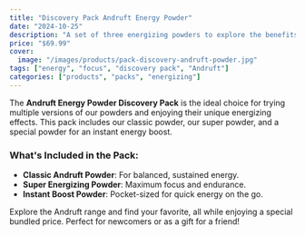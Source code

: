 ```yaml
---
title: "Discovery Pack Andruft Energy Powder"
date: "2024-10-25"
description: "A set of three energizing powders to explore the benefits of Andruft at a special price."
price: "$69.99"
cover:
  image: "/images/products/pack-discovery-andruft-powder.jpg"
tags: ["energy", "focus", "discovery pack", "Andruft"]
categories: ["products", "packs", "energizing"]
---
```


The **Andruft Energy Powder Discovery Pack** is the ideal choice for trying multiple versions of our powders and enjoying their unique energizing effects. This pack includes our classic powder, our super powder, and a special powder for an instant energy boost.

### What's Included in the Pack:
- **Classic Andruft Powder**: For balanced, sustained energy.
- **Super Energizing Powder**: Maximum focus and endurance.
- **Instant Boost Powder**: Pocket-sized for quick energy on the go.

Explore the Andruft range and find your favorite, all while enjoying a special bundled price. Perfect for newcomers or as a gift for a friend!
